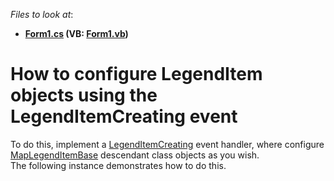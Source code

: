 <!-- default file list -->
*Files to look at*:

* **[Form1.cs](./CS/LegendItemCreatingExample/Form1.cs) (VB: [Form1.vb](./VB/LegendItemCreatingExample/Form1.vb))**
<!-- default file list end -->
# How to configure LegendItem objects using the LegendItemCreating event


<p>To do this, implement a <a href="https://documentation.devexpress.com/#WindowsForms/DevExpressXtraMapMapControl_LegendItemCreatingtopic">LegendItemCreating</a> event handler, where configure <a href="https://documentation.devexpress.com/#WindowsForms/clsDevExpressXtraMapMapLegendItemBasetopic">MapLegendItemBase</a> descendant class objects as you wish.<br />The following instance demonstrates how to do this.</p>

<br/>


